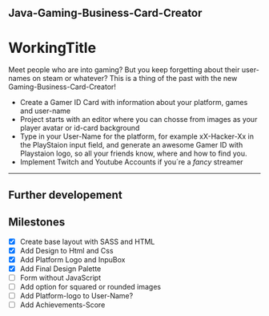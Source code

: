 ## Java-Gaming-Business-Card-Creator

# WorkingTitle

Meet people who are into gaming? But you keep forgetting about their user-names on steam or whatever? This is a thing of the past with the new Gaming-Business-Card-Creator!

- Create a Gamer ID Card with information about your platform, games and user-name
- Project starts with an editor where you can chosse from images as your player avatar or id-card background
- Type in your User-Name for the platform, for example xX-Hacker-Xx in the PlayStaion input field, and generate an awesome Gamer ID with Playstaion logo, so all your friends know, where and how to find you.
- Implement Twitch and Youtube Accounts if you´re a _fancy_ streamer

---

## Further developement

## Milestones

- [x] Create base layout with SASS and HTML
- [x] Add Design to Html and Css
- [x] Add Platform Logo and InpuBox
- [x] Add Final Design Palette
- [ ] Form without JavaScript
- [ ] Add option for squared or rounded images
- [ ] Add Platform-logo to User-Name?
- [ ] Add Achievements-Score
